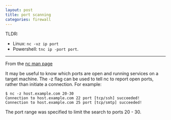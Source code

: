 ```yaml
---
layout: post
title: port scanning
categories: firewall
---
```


TLDR:

* Linux: `nc -vz ip port`
* Powershell: `tnc ip -port port`.

---

From the [nc man page]()

It may be useful to know which ports are open and running services on a target machine. The -z flag can be used to tell nc to report open ports, rather than initiate a connection. For example:

```
$ nc -z host.example.com 20-30
Connection to host.example.com 22 port [tcp/ssh] succeeded!
Connection to host.example.com 25 port [tcp/smtp] succeeded!
```

The port range was specified to limit the search to ports 20 - 30.